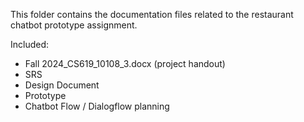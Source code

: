 This folder contains the documentation files related to the restaurant chatbot prototype assignment.

Included:

- Fall 2024\_CS619\_10108\_3.docx (project handout)
- SRS
- Design Document
- Prototype
- Chatbot Flow / Dialogflow planning

